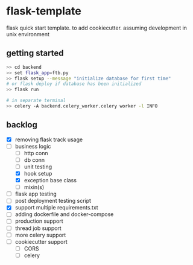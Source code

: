 # flask-template

flask quick start template. to add cookiecutter. assuming development in unix environment


## getting started

``` bash
>> cd backend
>> set flask_app=ftb.py
>> flask setup --message "initialize database for first time"
# or flask deploy if database has been initialized
>> flask run

# in separate terminal
>> celery -A backend.celery_worker.celery worker -l INFO
```

## backlog

- [x] removing flask track usage
- [ ] business logic
  - [ ] http conn
  - [ ] db conn
  - [ ] unit testing
  - [x] hook setup
  - [x] exception base class
  - [ ] mixin(s)
- [ ] flask app testing
- [ ] post deployment testing script
- [x] support multiple requirements.txt
- [ ] adding dockerfile and docker-compose
- [ ] production support
- [ ] thread job support
- [ ] more celery support
- [ ] cookiecutter support
  - [ ] CORS
  - [ ] celery
